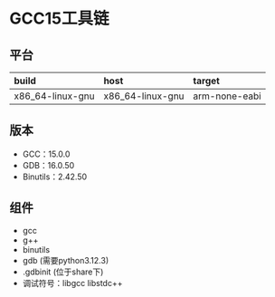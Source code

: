 # GCC15工具链

## 平台

| build            | host             | target        |
| :--------------- | :--------------- | :------------ |
| x86_64-linux-gnu | x86_64-linux-gnu | arm-none-eabi |

## 版本

- GCC：15.0.0
- GDB：16.0.50
- Binutils：2.42.50

## 组件

- gcc
- g++
- binutils
- gdb (需要python3.12.3)
- .gdbinit (位于share下)
- 调试符号：libgcc libstdc++
